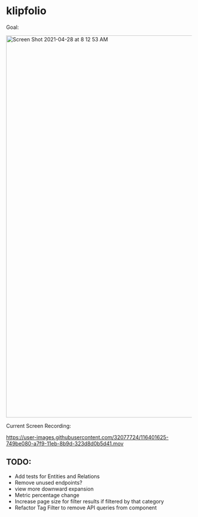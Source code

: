 # klipfolio

Goal:

<img width="1037" alt="Screen Shot 2021-04-28 at 8 12 53 AM" src="https://user-images.githubusercontent.com/32077724/116401723-91381880-a7f9-11eb-861e-a3602b12bd28.png">

Current Screen Recording:

https://user-images.githubusercontent.com/32077724/116401625-749be080-a7f9-11eb-8b9d-323d8d0b5d41.mov

## TODO:
- Add tests for Entities and Relations
- Remove unused endpoints?
- view more downward expansion
- Metric percentage change
- Increase page size for filter results if filtered by that category
- Refactor Tag Filter to remove API queries from component




